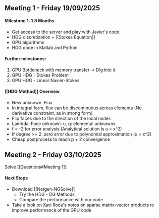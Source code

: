 ## Meeting 1 - Friday 19/09/2025
#### Milestone 1: 1.5 Months
- Get access to the server and play with Javier's code
- HDG discretization + [[Stokes Equation]]
- GPU algorithms
- HDG code in Matlab and Python
#### Further milestones:
1. GPU Bottleneck with memory transfer -> Dig into it
2. GPU HDG - Stokes Problem
3. GPU HDG - Linear Navier-Stokes

#### [[HDG Method]] Overview
- New unknown: Flux
- In integral form, flux can be discontinuous across elements (No derivative constraint, as in strong form)
- Flip faces due to the direction of the local nodes
- Lambda: Face unknown.    u, q: elemental unknowns
- f = -2 for error analysis (Analytical solution is u = x^2)
- If degree >= 2: zero error due to polynomial approximation (u = x^2)
- Cheap postprocess to reach p + 2 convergence

## Meeting 2 - Friday 03/10/2025

Solve [[Questions#Meeting 1]]
#### Next Steps
- Download [[Netgen-NGSolve]] 
	- Try the HDG - DG Methods
	- Compare the performance with our code
- Take a look on Xavi Roca's notes on sparse matrix-vector products to improve performance of the GPU code

